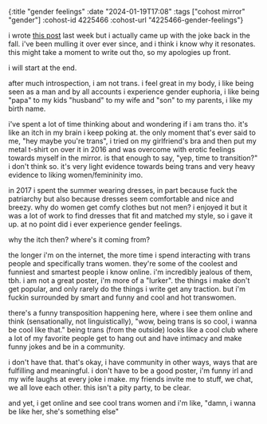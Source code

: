 {:title "gender feelings"
 :date "2024-01-19T17:08"
 :tags ["cohost mirror" "gender"]
 :cohost-id 4225466
 :cohost-url "4225466-gender-feelings"}

i wrote [this post](/posts/2024-01-14-trans-jerry) last week but i actually came up with the joke back in the fall. i've been mulling it over ever since, and i think i know why it resonates. this might take a moment to write out tho, so my apologies up front.

i will start at the end.

after much introspection, i am not trans. i feel great in my body, i like being seen as a man and by all accounts i experience gender euphoria, i like being "papa" to my kids "husband" to my wife and "son" to my parents, i like my birth name.

i've spent a lot of time thinking about and wondering if i am trans tho. it's like an itch in my brain i keep poking at. the only moment that's ever said to me, "hey maybe you're trans", i tried on my girlfriend's bra and then put my metal t-shirt on over it in 2016 and was overcome with erotic feelings towards myself in the mirror. is that enough to say, "yep, time to transition?" i don't think so. it's very light evidence towards being trans and very heavy evidence to liking women/femininity imo.

in 2017 i spent the summer wearing dresses, in part because fuck the patriarchy but also because dresses seem comfortable and nice and breezy. why do women get comfy clothes but not men? i enjoyed it but it was a lot of work to find dresses that fit and matched my style, so i gave it up. at no point did i ever experience gender feelings.

why the itch then? where's it coming from?

the longer i'm on the internet, the more time i spend interacting with trans people and specifically trans women. they're some of the coolest and funniest and smartest people i know online. i'm incredibly jealous of them, tbh. i am not a great poster, i'm more of a "lurker". the things i make don't get popular, and only rarely do the things i write get any traction. but i'm fuckin surrounded by smart and funny and cool and hot transwomen.

there's a funny transposition happening here, where i see them online and think (sensationally, not linguistically), "wow, being trans is so cool, i wanna be cool like that." being trans (from the outside) looks like a cool club where a lot of my favorite people get to hang out and have intimacy and make funny jokes and be in a community.

i don't have that. that's okay, i have community in other ways, ways that are fulfilling and meaningful. i don't have to be a good poster, i'm funny irl and my wife laughs at every joke i make. my friends invite me to stuff, we chat, we all love each other. this isn't a pity party, to be clear.

and yet, i get online and see cool trans women and i'm like, "damn, i wanna be like her, she's something else"

